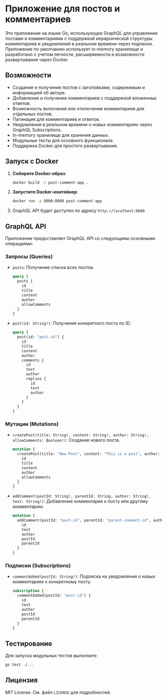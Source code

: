 # Приложение для постов и комментариев

Это приложение на языке Go, использующее GraphQL для управления постами и комментариями с поддержкой иерархической структуры комментариев и уведомлений в реальном времени через подписки. Приложение по умолчанию использует in-memory хранилище и разработано с учетом легкости, расширяемости и возможности развертывания через Docker.

## Возможности
- Создание и получение постов с заголовками, содержимым и информацией об авторе.
- Добавление и получение комментариев с поддержкой вложенных ответов.
- Возможность включения или отключения комментариев для отдельных постов.
- Пагинация для комментариев и ответов.
- Уведомления в реальном времени о новых комментариях через GraphQL Subscriptions.
- In-memory хранилище для хранения данных.
- Модульные тесты для основного функционала.
- Поддержка Docker для простого развертывания.

## Запуск с Docker
1. **Соберите Docker-образ**:
   ```bash
   docker build -t post-comment-app .
   ```

2. **Запустите Docker-контейнер**:
   ```bash
   docker run -p 8080:8080 post-comment-app
   ```

3. GraphQL API будет доступен по адресу `http://localhost:8080`.

## GraphQL API
Приложение предоставляет GraphQL API со следующими основными операциями:

### Запросы (Queries)
- `posts`: Получение списка всех постов.
  ```graphql
  query {
    posts {
      id
      title
      content
      author
      allowComments
    }
  }
  ```
- `post(id: String!)`: Получение конкретного поста по ID.
  ```graphql
  query {
    post(id: "post-id") {
      id
      title
      content
      author
      comments {
        id
        text
        author
        replies {
          id
          text
          author
        }
      }
    }
  }
  ```

### Мутации (Mutations)
- `createPost(title: String!, content: String!, author: String!, allowComments: Boolean!)`: Создание нового поста.
  ```graphql
  mutation {
    createPost(title: "New Post", content: "This is a post", author: "John Doe", allowComments: true) {
      id
      title
      content
      author
      allowComments
    }
  }
  ```
- `addComment(postId: String!, parentId: String, author: String!, text: String!)`: Добавление комментария к посту или другому комментарию.
  ```graphql
  mutation {
    addComment(postId: "post-id", parentId: "parent-comment-id", author: "Jane Doe", text: "This is a comment") {
      id
      text
      author
      postId
      parentId
    }
  }
  ```

### Подписки (Subscriptions)
- `commentAdded(postId: String!)`: Подписка на уведомления о новых комментариях к конкретному посту.
  ```graphql
  subscription {
    commentAdded(postId: "post-id") {
      id
      text
      author
      postId
      parentId
    }
  }
  ```

## Тестирование
Для запуска модульных тестов выполните:
```bash
go test ./...
```

## Лицензия
MIT License. См. файл `LICENSE` для подробностей.
